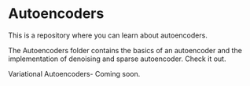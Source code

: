  # Autoencoders

This is a repository where you can learn about autoencoders.

The Autoencoders folder contains the basics of an autoencoder and the implementation of denoising and sparse autoencoder. Check it out.

Variational Autoencoders- Coming soon.
